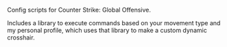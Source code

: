 Config scripts for Counter Strike: Global Offensive.

Includes a library to execute commands based on your movement type
and my personal profile, which uses that library to make a custom
dynamic crosshair.
